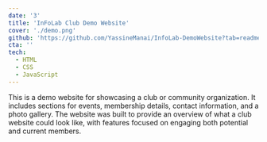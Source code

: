 ```yaml
---
date: '3'
title: 'InFoLab Club Demo Website'
cover: './demo.png'
github: 'https://github.com/YassineManai/InfoLab-DemoWebsite?tab=readme-ov-file'
cta: ''
tech:
  - HTML
  - CSS
  - JavaScript
---
```


This is a demo website for showcasing a club or community organization. It includes sections for events, membership details, contact information, and a photo gallery. The website was built to provide an overview of what a club website could look like, with features focused on engaging both potential and current members.